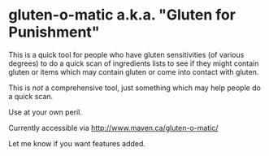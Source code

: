gluten-o-matic a.k.a. "Gluten for Punishment"
==========================================

This is a quick tool for people who have gluten sensitivities (of various degrees) to do a quick scan of ingredients lists to see if they might contain gluten or items which may contain gluten or come into contact with gluten.

This is _not_ a comprehensive tool, just something which may help people do a quick scan. 

Use at your own peril.

Currently accessible via http://www.maven.ca/gluten-o-matic/ 

Let me know if you want features added.
